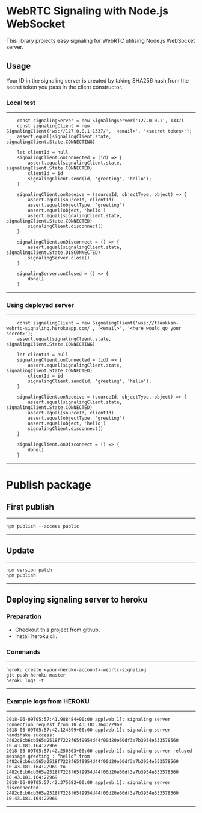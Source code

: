 # WebRTC Signaling with Node.js WebSocket

This library projects easy signaling for WebRTC utilising Node.js WebSocket server.

## Usage

Your ID in the signaling server is created by taking SHA256 hash from the secret token you pass in the client
constructor.

### Local test
---
        const signalingServer = new SignalingServer('127.0.0.1', 1337)
        const signalingClient = new SignalingClient('ws://127.0.0.1:1337/', '<email>', '<secret token>');
        assert.equal(signalingClient.state, signalingClient.State.CONNECTING)

        let clientId = null
        signalingClient.onConnected = (id) => {
            assert.equal(signalingClient.state, signalingClient.State.CONNECTED)
            clientId = id
            signalingClient.send(id, 'greeting', 'hello');
        }

        signalingClient.onReceive = (sourceId, objectType, object) => {
            assert.equal(sourceId, clientId)
            assert.equal(objectType, 'greeting')
            assert.equal(object, 'hello')
            assert.equal(signalingClient.state, signalingClient.State.CONNECTED)
            signalingClient.disconnect()
        }

        signalingClient.onDisconnect = () => {
            assert.equal(signalingClient.state, signalingClient.State.DISCONNECTED)
            signalingServer.close()
        }

        signalingServer.onClosed = () => {
            done()
        }
---

### Using deployed server

---
        const signalingClient = new SignalingClient('wss://tlaukkan-webrtc-signaling.herokuapp.com/', '<email>', '<here would go your secret>');
        assert.equal(signalingClient.state, signalingClient.State.CONNECTING)

        let clientId = null
        signalingClient.onConnected = (id) => {
            assert.equal(signalingClient.state, signalingClient.State.CONNECTED)
            clientId = id
            signalingClient.send(id, 'greeting', 'hello');
        }

        signalingClient.onReceive = (sourceId, objectType, object) => {
            assert.equal(signalingClient.state, signalingClient.State.CONNECTED)
            assert.equal(sourceId, clientId)
            assert.equal(objectType, 'greeting')
            assert.equal(object, 'hello')
            signalingClient.disconnect()
        }

        signalingClient.onDisconnect = () => {
            done()
        }
---

# Publish package

## First publish

---
    npm publish --access public
---

## Update

---
    npm version patch
    npm publish
---

## Deploying signaling server to heroku

### Preparation 

* Checkout this project from github.
* Install heroku cli.

### Commands

---
    heroku create <your-heroku-account>-webrtc-signaling
    git push heroku master
    heroku logs -t
---

### Example logs from HEROKU

---
    2018-06-09T05:57:41.988484+00:00 app[web.1]: signaling server connection request from 10.43.181.164:22969
    2018-06-09T05:57:42.124399+00:00 app[web.1]: signaling server handshake success: 2482c8cb6cb565a2518f7228f65f9954d44f00d20e60df3a7b3954e533578560 10.43.181.164:22969
    2018-06-09T05:57:42.250803+00:00 app[web.1]: signaling server relayed message greeting : "hello" from 2482c8cb6cb565a2518f7228f65f9954d44f00d20e60df3a7b3954e533578560 10.43.181.164:22969 to 2482c8cb6cb565a2518f7228f65f9954d44f00d20e60df3a7b3954e533578560 10.43.181.164:22969
    2018-06-09T05:57:42.375682+00:00 app[web.1]: signaling server disconnected: 2482c8cb6cb565a2518f7228f65f9954d44f00d20e60df3a7b3954e533578560 10.43.181.164:22969
---
